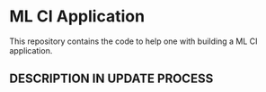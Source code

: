 # ML CI Application 

This repository contains the code to help one with building a ML CI application. 

## DESCRIPTION IN UPDATE PROCESS
